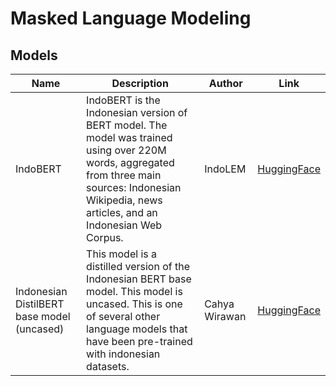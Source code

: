 # Masked Language Modeling

## Models

| Name                                       | Description                                                                                                                                                                                           | Author        | Link                                                                   |
| ------------------------------------------ | ----------------------------------------------------------------------------------------------------------------------------------------------------------------------------------------------------- | ------------- | ---------------------------------------------------------------------- |
| IndoBERT                                   | IndoBERT is the Indonesian version of BERT model. The model was trained using over 220M words, aggregated from three main sources: Indonesian Wikipedia, news articles, and an Indonesian Web Corpus. | IndoLEM       | [HuggingFace](https://huggingface.co/indolem/indobert-base-uncased)    |
| Indonesian DistilBERT base model (uncased) | This model is a distilled version of the Indonesian BERT base model. This model is uncased. This is one of several other language models that have been pre-trained with indonesian datasets.         | Cahya Wirawan | [HuggingFace](https://huggingface.co/cahya/distilbert-base-indonesian) |
